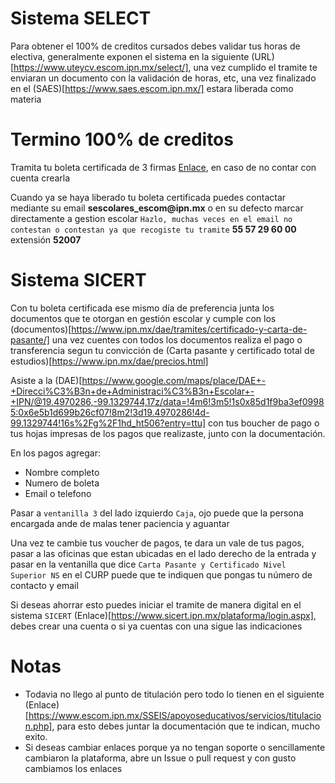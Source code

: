 # Sistema SELECT

Para obtener el 100% de creditos cursados debes validar tus horas de electiva, generalmente exponen el sistema en la siguiente (URL)[https://www.uteycv.escom.ipn.mx/select/], una vez cumplido el tramite te enviaran un documento con la validación de horas, etc, una vez finalizado en el (SAES)[https://www.saes.escom.ipn.mx/] estara liberada como materia

# Termino 100% de creditos

Tramita tu boleta certificada de 3 firmas [Enlace](http://148.204.56.120:8084/solicitudes/login), en caso de no contar con cuenta crearla

Cuando ya se haya liberado tu boleta certificada puedes contactar mediante su email __sescolares_escom@ipn.mx__ o en su defecto marcar directamente a gestion escolar ```Hazlo, muchas veces en el email no contestan o contestan ya que recogiste tu tramite``` __55 57 29 60 00__ extensión __52007__

# Sistema SICERT

Con tu boleta certificada ese mismo día de preferencia junta los documentos que te otorgan en gestión escolar y cumple con los (documentos)[https://www.ipn.mx/dae/tramites/certificado-y-carta-de-pasante/] una vez cuentes con todos los documentos realiza el pago o transferencia segun tu convicción de (Carta pasante y certificado total de estudios)[https://www.ipn.mx/dae/precios.html]

Asiste a la (DAE)[https://www.google.com/maps/place/DAE+-+Direcci%C3%B3n+de+Administraci%C3%B3n+Escolar+-+IPN/@19.4970286,-99.1329744,17z/data=!4m6!3m5!1s0x85d1f9ba3ef09985:0x6e5b1d699b26cf07!8m2!3d19.4970286!4d-99.1329744!16s%2Fg%2F1hd_ht506?entry=ttu] con tus boucher de pago o tus hojas impresas de los pagos que realizaste, junto con la documentación.

En los pagos agregar:

* Nombre completo
* Numero de boleta
* Email o telefono

Pasar a ```ventanilla 3``` del lado izquierdo ```Caja```, ojo puede que la persona encargada ande de malas tener paciencia y aguantar

Una vez te cambie tus voucher de pagos, te dara un vale de tus pagos, pasar a las oficinas que estan ubicadas en el lado derecho de la entrada y pasar en la ventanilla que dice ```Carta Pasante y Certificado Nivel Superior NS``` en el CURP puede que te indiquen que pongas tu número de contacto y email

Si deseas ahorrar esto puedes iniciar el tramite de manera digital en el sistema ```SICERT``` (Enlace)[https://www.sicert.ipn.mx/plataforma/login.aspx], debes crear una cuenta o si ya cuentas con una sigue las indicaciones

# Notas

* Todavia no llego al punto de titulación pero todo lo tienen en el siguiente (Enlace)[https://www.escom.ipn.mx/SSEIS/apoyoseducativos/servicios/titulacion.php], para esto debes juntar la documentación que te indican, mucho exito.
* Si deseas cambiar enlaces porque ya no tengan soporte o sencillamente cambiaron la plataforma, abre un Issue o pull request y con gusto cambiamos los enlaces
